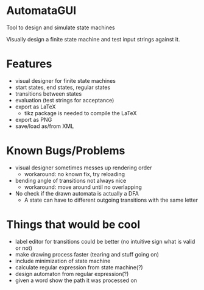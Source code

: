 # AutomataGUI
Tool to design and simulate state machines

Visually design a finite state machine and test input strings against it.

# Features
* visual designer for finite state machines
* start states, end states, regular states
* transitions between states
* evaluation (test strings for acceptance)
* export as LaTeX
  * tikz package is needed to compile the LaTeX
* export as PNG
* save/load as/from XML

# Known Bugs/Problems
* visual designer sometimes messes up rendering order
  * workaround: no known fix, try reloading
* bending angle of transitions not always nice
  * workaround: move around until no overlapping
* No check if the drawn automata is actually a DFA
  * A state can have to different outgoing transitions with the same letter

# Things that would be cool
* label editor for transitions could be better (no intuitive sign what is valid or not)
* make drawing process faster (tearing and stuff going on)
* include minimization of state machine
* calculate regular expression from state machine(?)
* design automaton from regular expression(?)
* given a word show the path it was processed on
